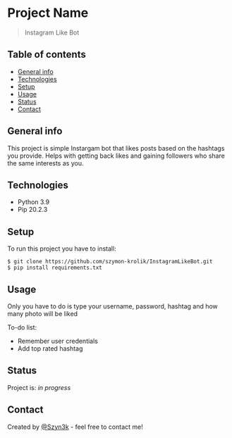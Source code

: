 
# Project Name
> Instagram Like Bot

## Table of contents
* [General info](#general-info)
* [Technologies](#technologies)
* [Setup](#setup)
* [Usage](#usage)
* [Status](#status)
* [Contact](#contact)

## General info
This project is simple Instargam bot that likes posts based on the hashtags you provide.
Helps with getting back likes and gaining followers who share the same interests as you.



## Technologies
* Python 3.9
* Pip 20.2.3

## Setup
To run this project you have to install:

```
$ git clone https://github.com/szymon-krolik/InstagramLikeBot.git
$ pip install requirements.txt

```
## Usage
Only you have to do is type your username, password, hashtag and how many photo will be liked

To-do list:
* Remember user credentials
* Add top rated hashtag

## Status
Project is: _in progress_

## Contact
Created by [@Szyn3k](https://www.instagram.com/szymon.krolik/) - feel free to contact me!
